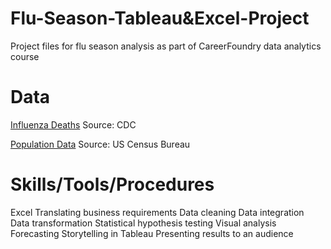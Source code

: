 # Flu-Season-Tableau&Excel-Project
Project files for flu season analysis as part of CareerFoundry data analytics course

# Data 
[Influenza Deaths](https://coach-courses-us.s3.amazonaws.com/public/courses/da_program/CDC_Influenza_Deaths_edited.xlsx)
Source: CDC


[Population Data](https://coach-courses-us.s3.amazonaws.com/public/courses/data-immersion/A1-A2_Influenza_Project/Census_Population_transformed_202101.csv)
Source: US Census Bureau

# Skills/Tools/Procedures
Excel
Translating business requirements
Data cleaning
Data integration
Data transformation 
Statistical hypothesis testing 
Visual analysis
Forecasting
Storytelling in Tableau 
Presenting results to an audience
